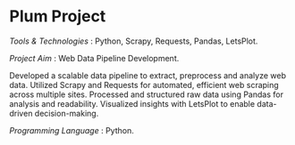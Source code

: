 # **Plum Project**

*Tools & Technologies* : Python, Scrapy, Requests, Pandas, LetsPlot.

*Project Aim* : Web Data Pipeline Development.

Developed a scalable data pipeline to extract, preprocess and analyze web data. Utilized Scrapy and Requests for automated, efficient web scraping across multiple sites. Processed and structured raw data using Pandas for analysis and readability. Visualized insights with LetsPlot to enable data-driven decision-making.

*Programming Language* : Python.
